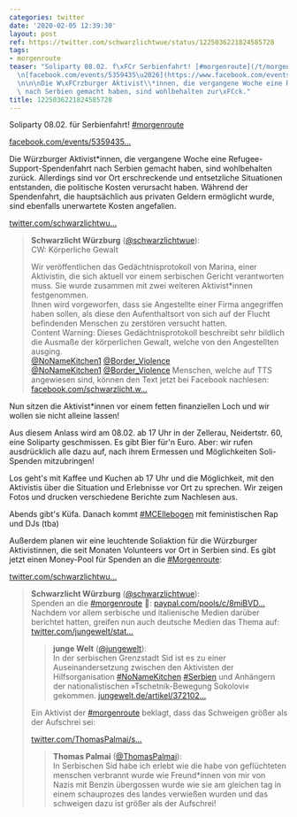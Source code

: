 ```yaml
---
categories: twitter
date: '2020-02-05 12:39:30'
layout: post
ref: https://twitter.com/schwarzlichtwue/status/1225036221824585728
tags:
- morgenroute
teaser: "Soliparty 08.02. f\xFCr Serbienfahrt! [#morgenroute](/t/morgenroute)\n\n\n\
  \n[facebook.com/events/5359435\u2026](https://www.facebook.com/events/535943583689697/)\n\
  \n\n\nDie W\xFCrzburger Aktivist\\*innen, die vergangene Woche eine Refugee-Support-Spendenfahrt\
  \ nach Serbien gemacht haben, sind wohlbehalten zur\xFCck."
title: 1225036221824585728
---
```

Soliparty 08.02. für Serbienfahrt! [#morgenroute](/t/morgenroute)



[facebook.com/events/5359435…](https://www.facebook.com/events/535943583689697/)



Die Würzburger Aktivist\*innen, die vergangene Woche eine Refugee-Support-Spendenfahrt nach Serbien gemacht haben, sind wohlbehalten zurück.
Allerdings sind vor Ort erschreckende und entsetzliche Situationen entstanden, die politische Kosten verursacht haben. Während der Spendenfahrt, die hauptsächlich aus privaten Geldern ermöglicht wurde, sind ebenfalls unerwartete Kosten angefallen.

[twitter.com/schwarzlichtwu…](https://twitter.com/schwarzlichtwue/status/1224670253843652608)
> <b>Schwarzlicht Würzburg</b> ([@schwarzlichtwue](https://twitter.com/schwarzlichtwue)):  
>CW: Körperliche Gewalt  
>  
>Wir veröffentlichen das Gedächtnisprotokoll von Marina, einer Aktivistin, die sich aktuell vor einem serbischen Gericht verantworten muss. Sie wurde zusammen mit zwei weiteren Aktivist\*innen festgenommen.   
>Ihnen wird vorgeworfen, dass sie Angestellte einer Firma angegriffen haben sollen, als diese den Aufenthaltsort von sich auf der Flucht befindenden Menschen zu zerstören versucht hatten.   
>Content Warning: Dieses Gedächtnisprotokoll beschreibt sehr bildlich die Ausmaße der körperlichen Gewalt, welche von den Angestellten ausging.   
>[@NoNameKitchen1](https://twitter.com/NoNameKitchen1) [@Border_Violence](https://twitter.com/Border_Violence)  
>[@NoNameKitchen1](https://twitter.com/NoNameKitchen1) [@Border_Violence](https://twitter.com/Border_Violence) Menschen, welche auf TTS angewiesen sind, können den Text jetzt bei Facebook nachlesen: [facebook.com/schwarzlicht.w…](https://www.facebook.com/schwarzlicht.wue/posts/750389068702469)  


Nun sitzen die Aktivist\*innen vor einem fetten finanziellen Loch und wir wollen sie nicht alleine lassen!



Aus diesem Anlass wird am 08.02. ab 17 Uhr in der Zellerau, Neidertstr. 60, eine Soliparty geschmissen.
Es gibt Bier für'n Euro. Aber: wir rufen ausdrücklich alle dazu auf, nach ihrem Ermessen und Möglichkeiten Soli-Spenden mitzubringen!



Los geht's mit Kaffee und Kuchen ab 17 Uhr und die Möglichkeit, mit den Aktivistis über die Situation und Erlebnisse vor Ort zu sprechen.
Wir zeigen Fotos und drucken verschiedene Berichte zum Nachlesen aus.

Abends gibt's Küfa.
Danach kommt [#MCEllebogen](/t/mcellebogen) mit feministischen Rap und DJs (tba)

Außerdem planen wir eine leuchtende Soliaktion für die Würzburger Aktivistinnen, die seit Monaten Volunteers vor Ort in Serbien sind.
Es gibt jetzt einen Money-Pool für Spenden an die [#Morgenroute](/t/morgenroute):



[twitter.com/schwarzlichtwu…](https://twitter.com/schwarzlichtwue/status/1225069327659020288)
> <b>Schwarzlicht Würzburg</b> ([@schwarzlichtwue](https://twitter.com/schwarzlichtwue)):  
>Spenden an die [#morgenroute](/t/morgenroute) 🚒: [paypal.com/pools/c/8miBVD…](https://www.paypal.com/pools/c/8miBVDtnRu)  
>Nachdem vor allem serbische und italienische Medien darüber berichtet hatten, greifen nun auch deutsche Medien das Thema auf: [twitter.com/jungewelt/stat…](https://twitter.com/jungewelt/status/1225721368626503681?s=19)  
>> <b>junge Welt</b> ([@jungewelt](https://twitter.com/jungewelt)):    
>>In der serbischen Grenzstadt Sid ist es zu einer Auseinandersetzung zwischen den Aktivisten der Hilfsorganisation [#NoNameKitchen](/t/nonamekitchen) [#Serbien](/t/serbien) und Anhängern der nationalistischen »Tschetnik-Bewegung Sokolovi« gekommen. [jungewelt.de/artikel/372102…](https://www.jungewelt.de/artikel/372102.flüchtlingskrise-serbien-rechte-attackieren-helfer.html)    
>  
>  
>Ein Aktivist der [#morgenroute](/t/morgenroute) beklagt, dass das Schweigen größer als der Aufschrei sei:  
>  
>[twitter.com/ThomasPalmai/s…](https://twitter.com/ThomasPalmai/status/1225765332259889155?s=19)  
>> <b>Thomas Palmai</b> ([@ThomasPalmai](https://twitter.com/ThomasPalmai)):    
>>In Serbischen Sid habe ich erlebt wie die habe von geflüchteten menschen verbrannt wurde wie Freund\*innen von mir von Nazis mit Benzin übergossen wurde wie sie am gleichen tag in einem schauprozes des landes verwießen wurden und das schweigen dazu ist größer als der Aufschrei!     
>  
>  

